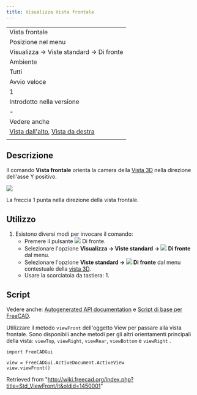 ```yaml
---
title: Visualizza Vista frontale
---
```


|                                                                                                              |
| ------------------------------------------------------------------------------------------------------------ |
| Vista frontale                                                                                               |
| Posizione nel menu                                                                                           |
| Visualizza → Viste standard → Di fronte                                                                      |
| Ambiente                                                                                                     |
| Tutti                                                                                                        |
| Avvio veloce                                                                                                 |
| 1                                                                                                            |
| Introdotto nella versione                                                                                    |
| -                                                                                                            |
| Vedere anche                                                                                                 |
| [Vista dall'alto](/Std_ViewTop/it "Std ViewTop/it"), [Vista da destra](/Std_ViewRight/it "Std ViewRight/it") |
|                                                                                                              |

## Descrizione

Il comando **Vista frontale** orienta la camera della [Vista 3D](/3D_view/it "3D view/it") nella direzione dell'asse Y positivo.

![](/images/FreeCAD_views_front.svg)

La freccia 1 punta nella direzione della vista frontale.

## Utilizzo

1. Esistono diversi modi per invocare il comando:
   - Premere il pulsante ![](/images/Std_ViewFront.svg) Di fronte.
   - Selezionare l'opzione **Visualizza → Viste standard → ![](/images/Std_ViewFront.svg) Di fronte** dal menu.
   - Selezionare l'opzione **Viste standard → ![](/images/Std_ViewFront.svg) Di fronte** dal menu contestuale della [vista 3D](/3D_view/it "3D view/it").
   - Usare la scorciatoia da tastiera: 1.

## Script

Vedere anche: [Autogenerated API documentation](https://freecad.github.io/SourceDoc/) e [Script di base per FreeCAD](/FreeCAD_Scripting_Basics/it "FreeCAD Scripting Basics/it").

Utilizzare il metodo `viewFront` dell'oggetto View per passare alla vista frontale. Sono disponibili anche metodi per gli altri orientamenti principali della vista: `viewTop`, `viewRight`, `viewRear`, `viewBottom` e `viewRight` .

```
import FreeCADGui

view = FreeCADGui.ActiveDocument.ActiveView
view.viewFront()

```

Retrieved from "<http://wiki.freecad.org/index.php?title=Std_ViewFront/it&oldid=1450001>"
